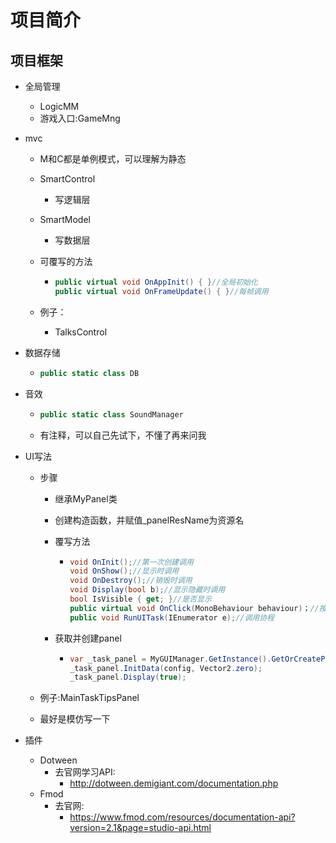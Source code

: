 # 项目简介

## 项目框架

* 全局管理

  * LogicMM
  * 游戏入口:GameMng

* mvc

  * M和C都是单例模式，可以理解为静态

  * SmartControl

    * 写逻辑层

  * SmartModel

    * 写数据层

  * 可覆写的方法

    * ```c#
      public virtual void OnAppInit() { }//全局初始化
      public virtual void OnFrameUpdate() { }//每帧调用
      ```

  * 例子：

    * TalksControl

* 数据存储

  * ```c#
    public static class DB 
    ```

* 音效

  * ``` c#
    public static class SoundManager
    ```

  * 有注释，可以自己先试下，不懂了再来问我

* UI写法

  * 步骤

    * 继承MyPanel类

    * 创建构造函数，并赋值_panelResName为资源名

    * 覆写方法

      * ``` c#
        void OnInit();//第一次创建调用
        void OnShow();//显示时调用
        void OnDestroy();//销毁时调用
        void Display(bool b);//显示隐藏时调用
        bool IsVisible { get; }//是否显示
        public virtual void OnClick(MonoBehaviour behaviour)；//按钮按下时调用
        public void RunUITask(IEnumerator e);//调用协程
        ```

    * 获取并创建panel

      * ```c#
        var _task_panel = MyGUIManager.GetInstance().GetOrCreatePanel<MainTaskTipsPanel>();
        _task_panel.InitData(config, Vector2.zero);
        _task_panel.Display(true);
        ```

  * 例子:MainTaskTipsPanel

  * 最好是模仿写一下

* 插件

  * Dotween
    * 去官网学习API:
      * <http://dotween.demigiant.com/documentation.php>
  * Fmod
    * 去官网:
      * <https://www.fmod.com/resources/documentation-api?version=2.1&page=studio-api.html>